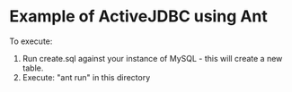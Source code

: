 # Example of ActiveJDBC using Ant

To execute:

1. Run create.sql against your instance of MySQL - this will create a new table. 
2. Execute: "ant run" in this directory
